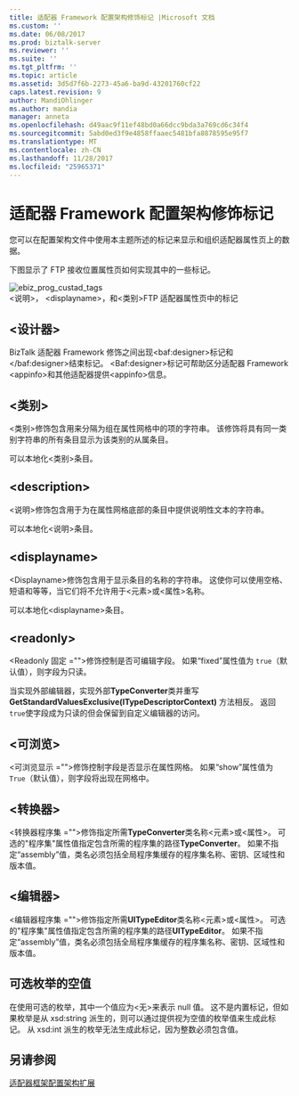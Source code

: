 ```yaml
---
title: 适配器 Framework 配置架构修饰标记 |Microsoft 文档
ms.custom: ''
ms.date: 06/08/2017
ms.prod: biztalk-server
ms.reviewer: ''
ms.suite: ''
ms.tgt_pltfrm: ''
ms.topic: article
ms.assetid: 3d5d7f6b-2273-45a6-ba9d-43201760cf22
caps.latest.revision: 9
author: MandiOhlinger
ms.author: mandia
manager: anneta
ms.openlocfilehash: d49aac9f11ef48bd0a66dcc9bda3a769cd6c34f4
ms.sourcegitcommit: 5abd0ed3f9e4858ffaaec5481bfa8878595e95f7
ms.translationtype: MT
ms.contentlocale: zh-CN
ms.lasthandoff: 11/28/2017
ms.locfileid: "25965371"
---
```

# <a name="adapter-framework-configuration-schema-decoration-tags"></a>适配器 Framework 配置架构修饰标记
您可以在配置架构文件中使用本主题所述的标记来显示和组织适配器属性页上的数据。  
  
 下图显示了 FTP 接收位置属性页如何实现其中的一些标记。  
  
 ![](../core/media/ebiz-prog-custad-tags.gif "ebiz_prog_custad_tags")  
\<说明\>， \<displayname\>，和\<类别\>FTP 适配器属性页中的标记  
  
## <a name="designer"></a>\<设计器\>  
 BizTalk 适配器 Framework 修饰之间出现\<baf:designer\>标记和\</baf:designer\>结束标记。 \<Baf:designer\>标记可帮助区分适配器 Framework \<appinfo\>和其他适配器提供\<appinfo\>信息。  
  
## <a name="category"></a>\<类别\>  
 \<类别\>修饰包含用来分隔为组在属性网格中的项的字符串。 该修饰将具有同一类别字符串的所有条目显示为该类别的从属条目。  
  
 可以本地化\<类别\>条目。  
  
## <a name="description"></a>\<description\>  
 \<说明\>修饰包含用于为在属性网格底部的条目中提供说明性文本的字符串。  
  
 可以本地化\<说明\>条目。  
  
## <a name="displayname"></a>\<displayname\>  
 \<Displayname\>修饰包含用于显示条目的名称的字符串。 这使你可以使用空格、 短语和等等，当它们将不允许用于\<元素\>或\<属性\>名称。  
  
 可以本地化\<displayname\>条目。  
  
## <a name="readonly"></a>\<readonly\>  
 \<Readonly 固定 =""\>修饰控制是否可编辑字段。 如果“fixed”属性值为 `true`（默认值），则字段为只读。  
  
 当实现外部编辑器，实现外部**TypeConverter**类并重写**GetStandardValuesExclusive(ITypeDescriptorContext)** 方法相反。 返回`true`使字段成为只读的但会保留到自定义编辑器的访问。  
  
## <a name="browsable"></a>\<可浏览\>  
 \<可浏览显示 =""\>修饰控制字段是否显示在属性网格。 如果“show”属性值为 `True`（默认值），则字段将出现在网格中。  
  
## <a name="converter"></a>\<转换器\>  
 \<转换器程序集 =""\>修饰指定所需**TypeConverter**类名称\<元素\>或\<属性\>。 可选的"程序集"属性值指定包含所需的程序集的路径**TypeConverter**。 如果不指定“assembly”值，类名必须包括全局程序集缓存的程序集名称、密钥、区域性和版本值。  
  
## <a name="editor"></a>\<编辑器\>  
 \<编辑器程序集 =""\>修饰指定所需**UITypeEditor**类名称\<元素\>或\<属性\>。 可选的"程序集"属性值指定包含所需的程序集的路径**UITypeEditor**。 如果不指定“assembly”值，类名必须包括全局程序集缓存的程序集名称、密钥、区域性和版本值。  
  
## <a name="null-values-for-optional-enumerations"></a>可选枚举的空值  
 在使用可选的枚举，其中一个值应为\<无\>来表示 null 值。 这不是内置标记，但如果枚举是从 xsd:string 派生的，则可以通过提供视为空值的枚举值来生成此标记。 从 xsd:int 派生的枚举无法生成此标记，因为整数必须包含值。  
  
## <a name="see-also"></a>另请参阅  
 [适配器框架配置架构扩展](../core/adapter-framework-configuration-schema-extensions.md)
